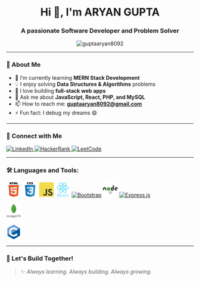 <h1 align="center">Hi 👋, I'm ARYAN GUPTA</h1>
<h3 align="center">A passionate Software Developer and Problem Solver</h3>

<p align="center">
  <img src="https://komarev.com/ghpvc/?username=guptaaryan8092&label=Profile%20views&color=0e75b6&style=flat" alt="guptaaryan8092" />
</p>

---

### 💬 About Me

- 🌱 I’m currently learning **MERN Stack Development**
- 💡 I enjoy solving **Data Structures & Algorithms** problems
- 🚀 I love building **full-stack web apps**
- 💬 Ask me about **JavaScript, React, PHP, and MySQL**
- 📫 How to reach me: **guptaaryan8092@gmail.com**
- ⚡ Fun fact: I debug my dreams 😄

---

### 🔗 Connect with Me

<p align="left">
  <a href="https://linkedin.com/in/aryan-gupta-66b8b023a" target="_blank">
    <img src="https://raw.githubusercontent.com/rahuldkjain/github-profile-readme-generator/master/src/images/icons/Social/linked-in-alt.svg" alt="LinkedIn" height="30" width="40" />
  </a>
  <a href="https://www.hackerrank.com/aryangupta8092" target="_blank">
    <img src="https://raw.githubusercontent.com/rahuldkjain/github-profile-readme-generator/master/src/images/icons/Social/hackerrank.svg" alt="HackerRank" height="30" width="40" />
  </a>
  <a href="https://www.leetcode.com/guptaaryan8092" target="_blank">
    <img src="https://raw.githubusercontent.com/rahuldkjain/github-profile-readme-generator/master/src/images/icons/Social/leet-code.svg" alt="LeetCode" height="30" width="40" />
  </a>
</p>

---

<h3 align="left">🛠️ Languages and Tools:</h3>
<p align="left">
  <!-- Frontend -->
  <a href="https://www.w3.org/html/" target="_blank"><img src="https://raw.githubusercontent.com/devicons/devicon/master/icons/html5/html5-original-wordmark.svg" alt="HTML5" width="40" height="40"/></a>
  <a href="https://www.w3schools.com/css/" target="_blank"><img src="https://raw.githubusercontent.com/devicons/devicon/master/icons/css3/css3-original-wordmark.svg" alt="CSS3" width="40" height="40"/></a>
  <a href="https://developer.mozilla.org/en-US/docs/Web/JavaScript" target="_blank"><img src="https://raw.githubusercontent.com/devicons/devicon/master/icons/javascript/javascript-original.svg" alt="JavaScript" width="40" height="40"/></a>
  <a href="https://reactjs.org/" target="_blank"><img src="https://raw.githubusercontent.com/devicons/devicon/master/icons/react/react-original-wordmark.svg" alt="React" width="40" height="40"/></a>
  <a href="https://getbootstrap.com" target="_blank"><img src="https://cdn.jsdelivr.net/gh/devicons/devicon/icons/bootstrap/bootstrap-original-wordmark.svg" alt="Bootstrap" width="40" height="40"/></a>
  <!-- Backend -->
  <a href="https://nodejs.org" target="_blank"><img src="https://raw.githubusercontent.com/devicons/devicon/master/icons/nodejs/nodejs-original-wordmark.svg" alt="Node.js" width="40" height="40"/></a>
  <a href="https://expressjs.com" target="_blank">
  <img src="https://img.shields.io/badge/Express.js-000000?style=for-the-badge&logo=express&logoColor=white" alt="Express.js"/>
</a>

  <!-- Database -->
  <a href="https://www.mongodb.com/" target="_blank"><img src="https://raw.githubusercontent.com/devicons/devicon/master/icons/mongodb/mongodb-original-wordmark.svg" alt="MongoDB" width="40" height="40"/></a>
  <!-- Other Tools -->
  <a href="https://www.cprogramming.com/" target="_blank"><img src="https://raw.githubusercontent.com/devicons/devicon/master/icons/c/c-original.svg" alt="C" width="40" height="40"/></a>
</p>


---

### 🧠 Let's Build Together!

> ✨ *Always learning. Always building. Always growing.*

